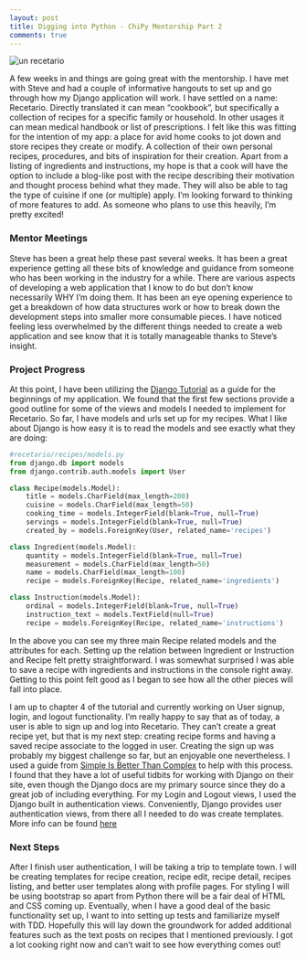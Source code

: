 ```yaml
---
layout: post
title: Digging into Python - ChiPy Mentorship Part 2
comments: true
---
```

![un recetario]( https://upload.wikimedia.org/wikipedia/commons/thumb/9/9b/CasBombu-recetario.jpg/382px-CasBombu-recetario.jpg)

A few weeks in and things are going great with the mentorship.  I have met with Steve and had a couple of informative hangouts to set up and go through how my Django application will work. I have settled on a name: Recetario. Directly translated it can mean “cookbook”, but specifically a collection of recipes for a specific family or household. In other usages it can mean medical handbook or list of prescriptions.  I felt like this was fitting for the intention of my app: a place for avid home cooks to jot down and store recipes they create or modify.  A collection of their own personal recipes, procedures, and bits of inspiration for their creation.  Apart from a listing of ingredients and instructions, my hope is that a cook will have the option to include a blog-like post with the recipe describing their motivation and thought process behind what they made. They will also be able to tag the type of cuisine if one (or multiple) apply. I’m looking forward to thinking of more features to add. As someone who plans to use this heavily, I’m pretty excited!

### Mentor Meetings

Steve has been a great help these past several weeks.  It has been a great experience getting all these bits of knowledge and guidance from someone who has been working in the industry for a while.  There are various aspects of developing a web application that I know to do but don’t know necessarily WHY I’m doing them. It has been an eye opening experience to get a breakdown of how data structures work or how to break down the development steps into smaller more consumable pieces. I have noticed feeling less overwhelmed by the different things needed to create a web application and see know that it is totally manageable thanks to Steve’s insight.

### Project Progress

At this point, I have been utilizing the [Django Tutorial]( https://docs.djangoproject.com/en/1.11/intro/tutorial01/) as a guide for the beginnings of my application. We found that the first few sections provide a good outline for some of the views and models I needed to implement for Recetario. So far, I have models and urls set up for my recipes.  What I like about Django is how easy it is to read the models and see exactly what they are doing:

```python
#recetario/recipes/models.py
from django.db import models
from django.contrib.auth.models import User

class Recipe(models.Model):
    title = models.CharField(max_length=200)
    cuisine = models.CharField(max_length=50)
    cooking_time = models.IntegerField(blank=True, null=True)
    servings = models.IntegerField(blank=True, null=True)
    created_by = models.ForeignKey(User, related_name='recipes')

class Ingredient(models.Model):
    quantity = models.IntegerField(blank=True, null=True)
    measurement = models.CharField(max_length=50)
    name = models.CharField(max_length=100)
    recipe = models.ForeignKey(Recipe, related_name='ingredients')

class Instruction(models.Model):
    ordinal = models.IntegerField(blank=True, null=True)
    instruction_text = models.TextField(null=True)
    recipe = models.ForeignKey(Recipe, related_name='instructions')
```

In the above you can see my three main Recipe related models and the attributes for each. Setting up the relation between Ingredient or Instruction and Recipe felt pretty straightforward. I was somewhat surprised I was able to save a recipe with ingredients and instructions in the console right away. Getting to this point felt good as I began to see how all the other pieces will fall into place.

I am up to chapter 4 of the tutorial and currently working on User signup, login, and logout functionality. I’m really happy to say that as of today, a user is able to sign up and log into Recetario. They can’t create a great recipe yet, but that is my next step: creating recipe forms and having a saved recipe associate to the logged in user.  Creating the sign up was probably my biggest challenge so far, but an enjoyable one nevertheless.  I used a guide from [Simple Is Better Than Complex]( https://simpleisbetterthancomplex.com/) to help with this process. I found that they have a lot of useful tidbits for working with Django on their site, even though the Django docs are my primary source since they do a great job of including everything.  For my Login and Logout views, I used the Django built in authentication views. Conveniently, Django provides user authentication views, from there all I needed to do was create templates.  More info can be found [here]( https://docs.djangoproject.com/en/1.11/topics/auth/default/#module-django.contrib.auth.views)

### Next Steps
After I finish user authentication, I will be taking a trip to template town. I will be creating templates for recipe creation, recipe edit, recipe detail, recipes listing, and better user templates along with profile pages.  For styling I will be using bootstrap so apart from Python there will be a fair deal of HTML and CSS coming up. 
Eventually, when I have a good deal of the basic functionality set up, I want to into setting up tests and familiarize myself with TDD. Hopefully this will lay down the groundwork for added additional features such as the text posts on recipes that I mentioned previously. I got a lot cooking right now and can’t wait to see how everything comes out!
